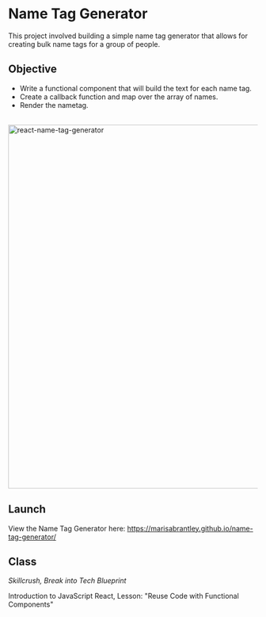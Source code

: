 # Name Tag Generator

This project involved building a simple name tag generator that allows for creating bulk name tags for a group of people.

## Objective
* Write a functional component that will build the text for each name tag.
* Create a callback function and map over the array of names.
* Render the nametag.
</br>

<img width="734" alt="react-name-tag-generator" src="https://user-images.githubusercontent.com/60168324/171979426-8ce2227f-74f2-42f3-a9c0-321b2be100ce.png">

## Launch

View the Name Tag Generator here: https://marisabrantley.github.io/name-tag-generator/

## Class
*Skillcrush, Break into Tech Blueprint*

Introduction to JavaScript React, Lesson: "Reuse Code with Functional Components"
